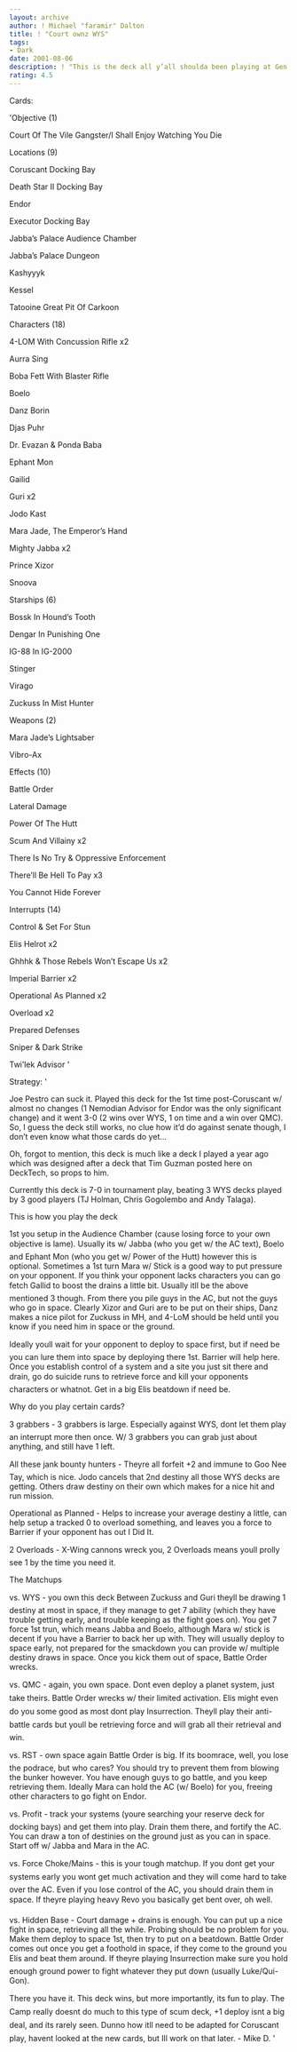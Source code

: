 ```yaml
---
layout: archive
author: ! Michael "faramir" Dalton
title: ! "Court ownz WYS"
tags:
- Dark
date: 2001-08-06
description: ! "This is the deck all y’all shoulda been playing at Gen Con to wreck WYS instead of janky ties."
rating: 4.5
---
```

Cards: 

'Objective (1)

Court Of The Vile Gangster/I Shall Enjoy Watching You Die 


Locations (9)

Coruscant Docking Bay 

Death Star II Docking Bay 

Endor 

Executor Docking Bay 

Jabba’s Palace Audience Chamber 

Jabba’s Palace Dungeon 

Kashyyyk 

Kessel 

Tatooine Great Pit Of Carkoon 


Characters (18)

4-LOM With Concussion Rifle  x2

Aurra Sing 

Boba Fett With Blaster Rifle 

Boelo 

Danz Borin 

Djas Puhr 

Dr. Evazan & Ponda Baba 

Ephant Mon 

Gailid 

Guri  x2

Jodo Kast 

Mara Jade, The Emperor’s Hand 

Mighty Jabba  x2

Prince Xizor 

Snoova 


Starships (6)

Bossk In Hound’s Tooth 

Dengar In Punishing One 

IG-88 In IG-2000 

Stinger 

Virago 

Zuckuss In Mist Hunter 


Weapons (2)

Mara Jade’s Lightsaber 

Vibro-Ax 


Effects (10)

Battle Order 

Lateral Damage 

Power Of The Hutt 

Scum And Villainy  x2

There Is No Try & Oppressive Enforcement 

There’ll Be Hell To Pay  x3

You Cannot Hide Forever 


Interrupts (14)

Control & Set For Stun 

Elis Helrot  x2

Ghhhk & Those Rebels Won’t Escape Us  x2

Imperial Barrier  x2

Operational As Planned  x2

Overload  x2

Prepared Defenses 

Sniper & Dark Strike 

Twi’lek Advisor  '

Strategy: '

Joe Pestro can suck it.  Played this deck for the 1st time post-Coruscant w/ almost no changes (1 Nemodian Advisor for Endor was the only significant change) and it went 3-0 (2 wins over WYS, 1 on time and a win over QMC).  So, I guess the deck still works, no clue how it’d do against senate though, I don’t even know what those cards do yet...


Oh, forgot to mention, this deck is much like a deck I played a year ago which was designed after a deck that Tim Guzman posted here on DeckTech, so props to him.


Currently this deck is 7-0 in tournament play, beating 3 WYS decks played by 3 good players (TJ Holman, Chris Gogolembo and Andy Talaga).


This is how you play the deck

1st you setup in the Audience Chamber (cause losing force to your own objective is lame).  Usually its w/ Jabba (who you get w/ the AC text), Boelo and Ephant Mon (who you get w/ Power of the Hutt) however this is optional.  Sometimes a 1st turn Mara w/ Stick is a good way to put pressure on your opponent.  If you think your opponent lacks characters you can go fetch Gallid to boost the drains a little bit.  Usually itll be the above mentioned 3 though.  From there you pile guys in the AC, but not the guys who go in space.  Clearly Xizor and Guri are to be put on their ships, Danz makes a nice pilot for Zuckuss in MH, and 4-LoM should be held until you know if you need him in space or the ground.


Ideally youll wait for your opponent to deploy to space first, but if need be you can lure them into space by deploying there 1st.  Barrier will help here.  Once you establish control of a system and a site you just sit there and drain, go do suicide runs to retrieve force and kill your opponents characters or whatnot.  Get in a big Elis beatdown if need be.


Why do you play certain cards?


3 grabbers - 3 grabbers is large.  Especially against WYS, dont let them play an interrupt more then once.  W/ 3 grabbers you can grab just about anything, and still have 1 left.


All these jank bounty hunters - Theyre all forfeit +2 and immune to Goo Nee Tay, which is nice.  Jodo cancels that 2nd destiny all those WYS decks are getting.  Others draw destiny on their own which makes for a nice hit and run mission.


Operational as Planned - Helps to increase your average destiny a little, can help setup a tracked 0 to overload something, and leaves you a force to Barrier if your opponent has out I Did It.


2 Overloads - X-Wing cannons wreck you, 2 Overloads means youll prolly see 1 by the time you need it.


The Matchups


vs. WYS - you own this deck  Between Zuckuss and Guri theyll be drawing 1 destiny at most in space, if they manage to get 7 ability (which they have trouble getting early, and trouble keeping as the fight goes on).  You get 7 force 1st trun, which means Jabba and Boelo, although Mara w/ stick is decent if you have a Barrier to back her up with.  They will usually deploy to space early, not prepared for the smackdown you can provide w/ multiple destiny draws in space.  Once you kick them out of space, Battle Order wrecks.


vs. QMC - again, you own space.  Dont even deploy a planet system, just take theirs.  Battle Order wrecks w/ their limited activation.  Elis might even do you some good as most dont play Insurrection.  Theyll play their anti-battle cards but youll be retrieving force and will grab all their retrieval and win.


vs. RST - own space again  Battle Order is big.  If its boomrace, well, you lose the podrace, but who cares?  You should try to prevent them from blowing the bunker however.  You have enough guys to go battle, and you keep retrieving them.  Ideally Mara can hold the AC (w/ Boelo) for you, freeing other characters to go fight on Endor.


vs. Profit - track your systems (youre searching your reserve deck for docking bays) and get them into play.  Drain them there, and fortify the AC.  You can draw a ton of destinies on the ground just as you can in space.  Start off w/ Jabba and Mara in the AC.


vs. Force Choke/Mains - this is your tough matchup.  If you dont get your systems early you wont get much activation and they will come hard to take over the AC.  Even if you lose control of the AC, you should drain them in space.  If theyre playing heavy Revo you basically get bent over, oh well.


vs. Hidden Base - Court damage + drains is enough.  You can put up a nice fight in space, retrieving all the while.  Probing should be no problem for you.  Make them deploy to space 1st, then try to put on a beatdown.  Battle Order comes out once you get a foothold in space, if they come to the ground you Elis and beat them around.  If theyre playing Insurrection make sure you hold enough ground power to fight whatever they put down (usually Luke/Qui-Gon). 


There you have it.  This deck wins, but more importantly, its fun to play.  The Camp really doesnt do much to this type of scum deck, +1 deploy isnt a big deal, and its rarely seen.  Dunno how itll need to be adapted for Coruscant play, havent looked at the new cards, but Ill work on that later. - Mike D.     '